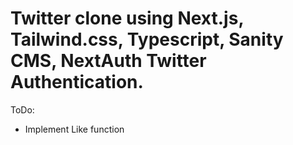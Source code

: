 # Twitter clone using Next.js, Tailwind.css, Typescript, Sanity CMS, NextAuth Twitter Authentication.

ToDo:
- Implement Like function
